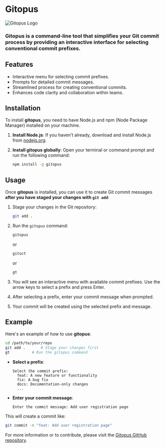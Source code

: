 # Gitopus

<!-- ![Gitopus Logo](https://octane-spaces.blr1.cdn.digitaloceanspaces.com/gitoct/images/gitoct.png) -->

![Gitopus Logo](https://octane-spaces.blr1.cdn.digitaloceanspaces.com/gitopus/images/gitopus.png)

### **Gitopus** is a command-line tool that simplifies your Git commit process by providing an interactive interface for selecting conventional commit prefixes.

## Features

-   Interactive menu for selecting commit prefixes.
-   Prompts for detailed commit messages.
-   Streamlined process for creating conventional commits.
-   Enhances code clarity and collaboration within teams.

## Installation

To install **gitopus**, you need to have Node.js and npm (Node Package Manager) installed on your machine.

1. **Install Node.js**: If you haven't already, download and install Node.js from [nodejs.org](https://nodejs.org/).

2. **Install gitopus globally**: Open your terminal or command prompt and run the following command:

    ```bash
    npm install -g gitopus
    ```

## Usage

Once **gitopus** is installed, you can use it to create Git commit messages **after you have staged your changes with `git add`**:

1. Stage your changes in the Git repository:

    ```bash
    git add .
    ```

2. Run the `gitopus` command:

    ```bash
    gitopus
    ```

    or

    ```bash
    gitoct
    ```

    or

    ```bash
    gt
    ```

3. You will see an interactive menu with available commit prefixes. Use the arrow keys to select a prefix and press Enter.

4. After selecting a prefix, enter your commit message when prompted.

5. Your commit will be created using the selected prefix and message.

## Example

Here's an example of how to use **gitopus**:

```bash
cd /path/to/your/repo
git add .       # Stage your changes first
gt          # Run the gitopus command
```

-   **Select a prefix**:

    ```
    Select the commit prefix:
      feat: A new feature or functionality
      fix: A bug fix
      docs: Documentation-only changes
      ...
    ```

-   **Enter your commit message**:
    ```
    Enter the commit message: Add user registration page
    ```

This will create a commit like:

```bash
git commit -m "feat: Add user registration page"
```

For more information or to contribute, please visit the [Gitopus GitHub repository](https://github.com/devoctane/gitopus).
